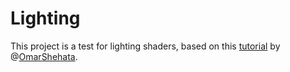 # Lighting
This project is a test for lighting shaders, based on this [tutorial](https://gamedevelopment.tutsplus.com/tutorials/a-beginners-guide-to-coding-graphics-shaders-part-3--cms-24351) by @[OmarShehata](https://github.com/OmarShehata).